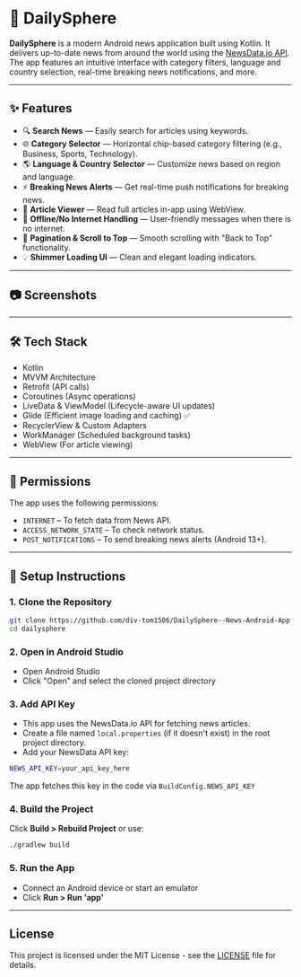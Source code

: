 # 📰 DailySphere

**DailySphere** is a modern Android news application built using Kotlin. It delivers up-to-date news from around the world using the [NewsData.io API](https://newsdata.io/). The app features an intuitive interface with category filters, language and country selection, real-time breaking news notifications, and more.

---

## ✨ Features

- 🔍 **Search News** — Easily search for articles using keywords.
- 🌐 **Category Selector** — Horizontal chip-based category filtering (e.g., Business, Sports, Technology).
- 🌎 **Language & Country Selector** — Customize news based on region and language.
- ⚡ **Breaking News Alerts** — Get real-time push notifications for breaking news.
- 📰 **Article Viewer** — Read full articles in-app using WebView.
- 📡 **Offline/No Internet Handling** — User-friendly messages when there is no internet.
- 🔄 **Pagination & Scroll to Top** — Smooth scrolling with "Back to Top" functionality.
- 💡 **Shimmer Loading UI** — Clean and elegant loading indicators.

---

## 📷 Screenshots
---

## 🛠️ Tech Stack

- Kotlin
- MVVM Architecture
- Retrofit (API calls)
- Coroutines (Async operations)
- LiveData & ViewModel (Lifecycle-aware UI updates)
- Glide (Efficient image loading and caching) ✅
- RecyclerView & Custom Adapters
- WorkManager (Scheduled background tasks)
- WebView (For article viewing)

---

## 🔐 Permissions

The app uses the following permissions:

- `INTERNET` – To fetch data from News API.
- `ACCESS_NETWORK_STATE` – To check network status.
- `POST_NOTIFICATIONS` – To send breaking news alerts (Android 13+).

---

## 🚀 Setup Instructions
### 1. **Clone the Repository**

```bash
git clone https://github.com/div-tom1506/DailySphere--News-Android-App.git
cd dailysphere 
```

### 2. **Open in Android Studio**
- Open Android Studio
- Click "Open" and select the cloned project directory

### 3. **Add API Key**
- This app uses the NewsData.io API for fetching news articles.
- Create a file named ```local.properties``` (if it doesn't exist) in the root project directory.
- Add your NewsData API key:
``` bash
NEWS_API_KEY=your_api_key_here
```
The app fetches this key in the code via ```BuildConfig.NEWS_API_KEY```

### 4. **Build the Project**
Click **Build > Rebuild Project** or use:
```bash
./gradlew build
```

### 5. **Run the App**
- Connect an Android device or start an emulator
- Click **Run > Run 'app'**

---
## License
This project is licensed under the MIT License - see the [LICENSE](LICENSE) file for details.

